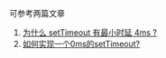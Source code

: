 可参考两篇文章

1. [为什么 setTimeout 有最小时延 4ms ?](https://juejin.cn/post/6846687590616137742)
2. [如何实现一个0ms的setTimeout?](https://zhuanlan.zhihu.com/p/379637806)
